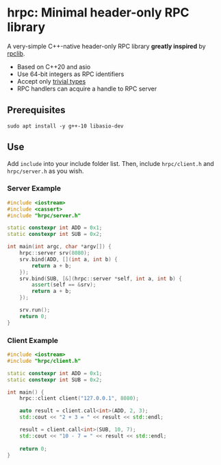 # hrpc: Minimal header-only RPC library

A very-simple C++-native header-only RPC library **greatly inspired** by [rpclib](https://github.com/rpclib/rpclib).

* Based on C++20 and asio
* Use 64-bit integers as RPC identifiers
* Accept only [trivial types](https://en.cppreference.com/w/cpp/language/classes#Trivial_class)
* RPC handlers can acquire a handle to RPC server

## Prerequisites

```shell
sudo apt install -y g++-10 libasio-dev
```

## Use

Add `include` into your include folder list.
Then, include `hrpc/client.h` and `hrpc/server.h` as you wish.

### Server Example

```cpp
#include <iostream>
#include <cassert>
#include "hrpc/server.h"

static constexpr int ADD = 0x1;
static constexpr int SUB = 0x2;

int main(int argc, char *argv[]) {
    hrpc::server srv(8080);
    srv.bind(ADD, [](int a, int b) {
        return a + b;
    });
    srv.bind(SUB, [&](hrpc::server *self, int a, int b) {
        assert(self == &srv);
        return a + b;
    });

    srv.run();
    return 0;
}
```

### Client Example

```cpp
#include <iostream>
#include "hrpc/client.h"

static constexpr int ADD = 0x1;
static constexpr int SUB = 0x2;

int main() {
    hrpc::client client("127.0.0.1", 8080);

    auto result = client.call<int>(ADD, 2, 3);
    std::cout << "2 + 3 = " << result << std::endl;

    result = client.call<int>(SUB, 10, 7);
    std::cout << "10 - 7 = " << result << std::endl;
    
    return 0;
}
```
